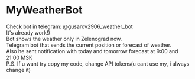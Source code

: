 # MyWeatherBot
Check bot in telegram: @gusarov2906_weather_bot<br>
It's already work!)<br>
Bot shows the weather only in Zelenograd now.<br>
Telegram bot that sends the current position or forecast of weather.<br>
Also he sent notification with today and tomorrow forecast at 9:00 and 21:00 MSK <br>
P.S. If u want try copy my code, change API tokens(u cant use my, i always change it)

